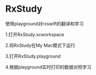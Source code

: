 # RxStudy
使用playground对rxswift的翻译和学习<br>

1.打开RxStudy.xcworkspace<br>

2.将RxStudy在My Mac模式下运行<br>

3.打开RxStudy.playground<br>

4.根据playground实时打印的数据对照学习
